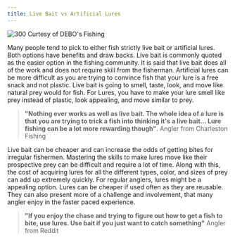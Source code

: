 ```yaml
---
title: Live Bait vs Artificial Lures
---
```

![300](https://i.ytimg.com/vi/SO0KqUGr_xM/sddefault.jpg) 
Curtesy of DEBO's Fishing

Many people tend to pick to either fish strictly live bait or artificial lures. Both options have benefits and draw backs. Live bait is commonly quoted as the easier option in the fishing community. It is said that live bait does all of the work and does not require skill from the fisherman. Artificial lures can be more difficult as you are trying to convince fish that your lure is a free snack and not plastic. Live bait is going to smell, taste, look, and move like natural prey would for fish. For Lures, you have to make your lure smell like prey instead of plastic, look appealing, and move similar to prey. 

> **"Nothing ever works as well as live bait. The whole idea of a lure is that you are trying to trick a fish into thinking it's a live bait… Lure fishing can be a lot more rewarding though"**.
>	Angler from Charleston Fishing

Live bait can be cheaper and can increase the odds of getting bites for irregular fishermen. Mastering the skills to make lures move like their prospective prey can be difficult and require a lot of time. Along with this, the cost of acquiring lures for all the different types, color, and sizes of prey can add up extremely quickly. For regular anglers, lures might be a appealing option. Lures can be cheaper if used often as they are reusable. They can also present more of a challenge and involvement, that many angler enjoy in the faster paced experience.

> **"If you enjoy the chase and trying to figure out how to get a fish to bite, use lures. Use bait if you just want to catch something"**
>	Angler from Reddit
 